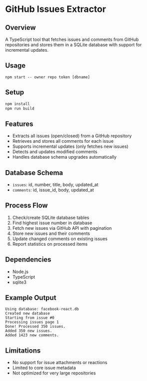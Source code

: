 # GitHub Issues Extractor

## Overview
A TypeScript tool that fetches issues and comments from GitHub repositories and stores them in a SQLite database with support for incremental updates.

## Usage
```
npm start -- owner repo token [dbname]
```

## Setup
```bash
npm install
npm run build
```

## Features
- Extracts all issues (open/closed) from a GitHub repository
- Retrieves and stores all comments for each issue
- Supports incremental updates (only fetches new issues)
- Detects and updates modified comments
- Handles database schema upgrades automatically

## Database Schema
- `issues`: id, number, title, body, updated_at
- `comments`: id, issue_id, body, updated_at

## Process Flow
1. Check/create SQLite database tables
2. Find highest issue number in database
3. Fetch new issues via GitHub API with pagination
4. Store new issues and their comments
5. Update changed comments on existing issues
6. Report statistics on processed items

## Dependencies
- Node.js
- TypeScript
- sqlite3

## Example Output
```
Using database: facebook-react.db
Created new database
Starting from issue #0
Processing issues page 1
Done! Processed 350 issues.
Added 350 new issues.
Added 1423 new comments.
```

## Limitations
- No support for issue attachments or reactions
- Limited to core issue metadata
- Not optimized for very large repositories